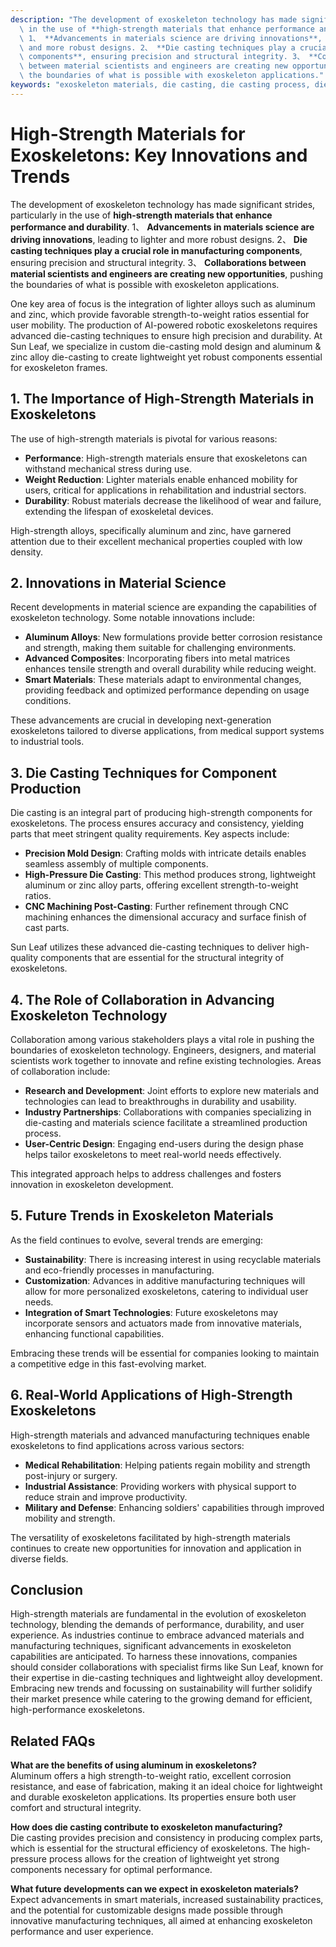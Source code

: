 ```yaml
---
description: "The development of exoskeleton technology has made significant strides, particularly\
  \ in the use of **high-strength materials that enhance performance and durability**.\
  \ 1、 **Advancements in materials science are driving innovations**, leading to lighter\
  \ and more robust designs. 2、 **Die casting techniques play a crucial role in manufacturing\
  \ components**, ensuring precision and structural integrity. 3、 **Collaborations\
  \ between material scientists and engineers are creating new opportunities**, pushing\
  \ the boundaries of what is possible with exoskeleton applications."
keywords: "exoskeleton materials, die casting, die casting process, die-cast aluminum"
---
```

# High-Strength Materials for Exoskeletons: Key Innovations and Trends

The development of exoskeleton technology has made significant strides, particularly in the use of **high-strength materials that enhance performance and durability**. 1、 **Advancements in materials science are driving innovations**, leading to lighter and more robust designs. 2、 **Die casting techniques play a crucial role in manufacturing components**, ensuring precision and structural integrity. 3、 **Collaborations between material scientists and engineers are creating new opportunities**, pushing the boundaries of what is possible with exoskeleton applications.

One key area of focus is the integration of lighter alloys such as aluminum and zinc, which provide favorable strength-to-weight ratios essential for user mobility. The production of AI-powered robotic exoskeletons requires advanced die-casting techniques to ensure high precision and durability. At Sun Leaf, we specialize in custom die-casting mold design and aluminum & zinc alloy die-casting to create lightweight yet robust components essential for exoskeleton frames.

## **1. The Importance of High-Strength Materials in Exoskeletons**

The use of high-strength materials is pivotal for various reasons:

- **Performance**: High-strength materials ensure that exoskeletons can withstand mechanical stress during use.
- **Weight Reduction**: Lighter materials enable enhanced mobility for users, critical for applications in rehabilitation and industrial sectors.
- **Durability**: Robust materials decrease the likelihood of wear and failure, extending the lifespan of exoskeletal devices.

High-strength alloys, specifically aluminum and zinc, have garnered attention due to their excellent mechanical properties coupled with low density.

## **2. Innovations in Material Science**

Recent developments in material science are expanding the capabilities of exoskeleton technology. Some notable innovations include:

- **Aluminum Alloys**: New formulations provide better corrosion resistance and strength, making them suitable for challenging environments.
- **Advanced Composites**: Incorporating fibers into metal matrices enhances tensile strength and overall durability while reducing weight.
- **Smart Materials**: These materials adapt to environmental changes, providing feedback and optimized performance depending on usage conditions.

These advancements are crucial in developing next-generation exoskeletons tailored to diverse applications, from medical support systems to industrial tools.

## **3. Die Casting Techniques for Component Production**

Die casting is an integral part of producing high-strength components for exoskeletons. The process ensures accuracy and consistency, yielding parts that meet stringent quality requirements. Key aspects include:

- **Precision Mold Design**: Crafting molds with intricate details enables seamless assembly of multiple components.
- **High-Pressure Die Casting**: This method produces strong, lightweight aluminum or zinc alloy parts, offering excellent strength-to-weight ratios.
- **CNC Machining Post-Casting**: Further refinement through CNC machining enhances the dimensional accuracy and surface finish of cast parts.

Sun Leaf utilizes these advanced die-casting techniques to deliver high-quality components that are essential for the structural integrity of exoskeletons.

## **4. The Role of Collaboration in Advancing Exoskeleton Technology**

Collaboration among various stakeholders plays a vital role in pushing the boundaries of exoskeleton technology. Engineers, designers, and material scientists work together to innovate and refine existing technologies. Areas of collaboration include:

- **Research and Development**: Joint efforts to explore new materials and technologies can lead to breakthroughs in durability and usability.
- **Industry Partnerships**: Collaborations with companies specializing in die-casting and materials science facilitate a streamlined production process.
- **User-Centric Design**: Engaging end-users during the design phase helps tailor exoskeletons to meet real-world needs effectively.

This integrated approach helps to address challenges and fosters innovation in exoskeleton development.

## **5. Future Trends in Exoskeleton Materials**

As the field continues to evolve, several trends are emerging:

- **Sustainability**: There is increasing interest in using recyclable materials and eco-friendly processes in manufacturing.
- **Customization**: Advances in additive manufacturing techniques will allow for more personalized exoskeletons, catering to individual user needs.
- **Integration of Smart Technologies**: Future exoskeletons may incorporate sensors and actuators made from innovative materials, enhancing functional capabilities.

Embracing these trends will be essential for companies looking to maintain a competitive edge in this fast-evolving market.

## **6. Real-World Applications of High-Strength Exoskeletons**

High-strength materials and advanced manufacturing techniques enable exoskeletons to find applications across various sectors:

- **Medical Rehabilitation**: Helping patients regain mobility and strength post-injury or surgery.
- **Industrial Assistance**: Providing workers with physical support to reduce strain and improve productivity.
- **Military and Defense**: Enhancing soldiers' capabilities through improved mobility and strength.

The versatility of exoskeletons facilitated by high-strength materials continues to create new opportunities for innovation and application in diverse fields.

## **Conclusion**

High-strength materials are fundamental in the evolution of exoskeleton technology, blending the demands of performance, durability, and user experience. As industries continue to embrace advanced materials and manufacturing techniques, significant advancements in exoskeleton capabilities are anticipated. To harness these innovations, companies should consider collaborations with specialist firms like Sun Leaf, known for their expertise in die-casting techniques and lightweight alloy development. Embracing new trends and focussing on sustainability will further solidify their market presence while catering to the growing demand for efficient, high-performance exoskeletons.

## Related FAQs

**What are the benefits of using aluminum in exoskeletons?**  
Aluminum offers a high strength-to-weight ratio, excellent corrosion resistance, and ease of fabrication, making it an ideal choice for lightweight and durable exoskeleton applications. Its properties ensure both user comfort and structural integrity.

**How does die casting contribute to exoskeleton manufacturing?**  
Die casting provides precision and consistency in producing complex parts, which is essential for the structural efficiency of exoskeletons. The high-pressure process allows for the creation of lightweight yet strong components necessary for optimal performance.

**What future developments can we expect in exoskeleton materials?**  
Expect advancements in smart materials, increased sustainability practices, and the potential for customizable designs made possible through innovative manufacturing techniques, all aimed at enhancing exoskeleton performance and user experience.
